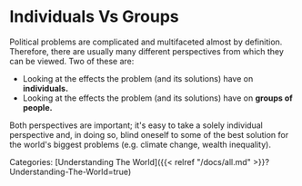 # Individuals Vs Groups

Political problems are complicated and multifaceted almost by definition.
Therefore, there are usually many different perspectives from which they can
be viewed. Two of these are:

 - Looking at the effects the problem (and its solutions) have on
   **individuals.**
 - Looking at the effects the problem (and its solutions) have on **groups of
   people.**

Both perspectives are important; it's easy to take a solely individual
perspective and, in doing so, blind oneself to some of the best solution for
the world's biggest problems (e.g. climate change, wealth inequality).

Categories: [Understanding The World]({{< relref "/docs/all.md" >}}?Understanding-The-World=true)